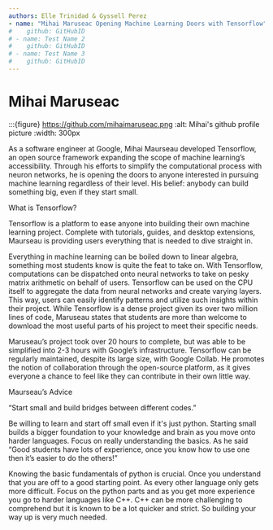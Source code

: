 ```yaml
---
authors: Elle Trinidad & Gyssell Perez
- name: "Mihai Maruseac Opening Machine Learning Doors with Tensorflow"
#    github: GitHubID
# - name: Test Name 2
#    github: GitHubID
# - name: Test Name 3
#    github: GitHubID
---
```


# Mihai Maruseac

:::{figure} https://github.com/mihaimaruseac.png
:alt: Mihai's github profile picture
:width: 300px

As a software engineer at Google, Mihai Maurseau developed Tensorflow, an open source framework expanding the scope of machine learning’s accessibility. Through his efforts to simplify the computational process with neuron networks, he is opening the doors to anyone interested in pursuing machine learning regardless of their level. His belief: anybody can build something big, even if they start small. 

What is Tensorflow? 

Tensorflow is a platform to ease anyone into building their own machine learning project. Complete with tutorials, guides, and desktop extensions, Maurseau is providing users everything that is needed to dive straight in. 

Everything in machine learning can be boiled down to linear algebra, something most students know is quite the feat to take on. With Tensorflow, computations can be dispatched onto neural networks to take on pesky matrix arithmetic on behalf of users. Tensorflow can be used on the CPU itself to aggregate the data from neural networks and create varying layers. This way, users can easily identify patterns and utilize such insights within their project. While Tensorflow is a dense project given its over two million lines of code, Maruseau states that students are more than welcome to download the most useful parts of his project to meet their specific needs. 

Maruseau’s project took over 20 hours to complete, but was able to be simplified into 2-3 hours with Google’s infrastructure. Tensorflow can be regularly maintained, despite its large size, with Google Collab. He promotes the notion of collaboration through the open-source platform, as it gives everyone a chance to feel like they can contribute in their own little way. 

Maurseau’s Advice 

“Start small and build bridges between different codes.”

Be willing to learn and start off small even if it's just python. Starting small builds a bigger foundation to your knowledge and brain as you move onto harder languages. Focus on really understanding the basics. As he said “Good students have lots of experience, once you know how to use one then it’s easier to do the others!” 

Knowing the basic fundamentals of python is crucial. Once you understand that you are off to a good starting point. As every other language only gets more difficult. Focus on the python parts and as you get more experience you go to harder languages like C++. C++ can be more challenging to comprehend but it is known to be a lot quicker and strict. So building your way up is very much needed.
